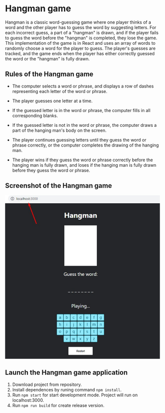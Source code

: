 # Hangman game

Hangman is a classic word-guessing game where one player thinks of a word and the other player has to guess the word by suggesting letters. For each incorrect guess, a part of a "hangman" is drawn, and if the player fails to guess the word before the "hangman" is completed, they lose the game. This implementation of the game is in React and uses an array of words to randomly choose a word for the player to guess. The player's guesses are tracked, and the game ends when the player has either correctly guessed the word or the "hangman" is fully drawn.

## Rules of the Hangman game

* The computer selects a word or phrase, and displays a row of dashes representing each letter of the word or phrase.

* The player guesses one letter at a time.

* If the guessed letter is in the word or phrase, the computer fills in all corresponding blanks.

* If the guessed letter is not in the word or phrase, the computer draws a part of the hanging man's body on the screen.

* The player continues guessing letters until they guess the word or phrase correctly, or the computer completes the drawing of the hanging man.

* The player wins if they guess the word or phrase correctly before the hanging man is fully drawn, and loses if the hanging man is fully drawn before they guess the word or phrase.

## Screenshot of the Hangman game
![Hangman game](hangman_game.jpg)

## Launch the Hangman game application

1. Download project from repository.
2. Install dependences by runing command  `npm install`.
3. Run `npm start` for start development mode. Project will run on localhost:3000.
4. Run `npm run build` for create release version.
